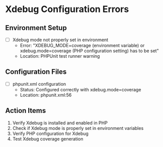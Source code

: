 # Xdebug Configuration Errors

## Environment Setup
- [ ] Xdebug mode not properly set in environment
  - Error: "XDEBUG_MODE=coverage (environment variable) or xdebug.mode=coverage (PHP configuration setting) has to be set"
  - Location: PHPUnit test runner warning

## Configuration Files
- [ ] phpunit.xml configuration
  - Status: Configured correctly with xdebug.mode=coverage
  - Location: phpunit.xml:56

## Action Items
1. Verify Xdebug is installed and enabled in PHP
2. Check if Xdebug mode is properly set in environment variables
3. Verify PHP configuration for Xdebug
4. Test Xdebug coverage generation 